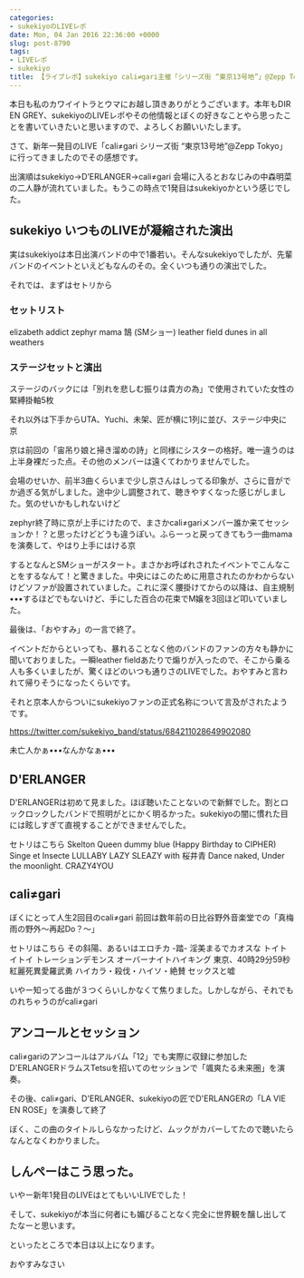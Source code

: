 ```yaml
---
categories:
- sukekiyoのLIVEレポ
date: Mon, 04 Jan 2016 22:36:00 +0000
slug: post-8790
tags:
- LIVEレポ
- sukekiyo
title: 【ライブレポ】sukekiyo cali≠gari主催「シリーズ街 “東京13号地”」@Zepp Tokyo
---
```


本日も私のカワイイトラとウマにお越し頂きありがとうございます。本年もDIR EN GREY、sukekiyoのLIVEレポやその他情報とぼくの好きなことやら思ったことを書いていきたいと思いますので、よろしくお願いいたします。

さて、新年一発目のLIVE「cali≠gari シリーズ街 “東京13号地”@Zepp Tokyo」に行ってきましたのでその感想です。

<more>

出演順はsukekiyo→D’ERLANGER→cali≠gari
会場に入るとおなじみの中森明菜の二人静が流れていました。もうこの時点で1発目はsukekiyoかという感じでした。

<h2>sukekiyo いつものLIVEが凝縮された演出</h2>

実はsukekiyoは本日出演バンドの中で1番若い。そんなsukekiyoでしたが、先輩バンドのイベントといえどもなんのその。全くいつも通りの演出でした。

それでは、まずはセトリから

<h3>セットリスト</h3>

elizabeth addict
zephyr
mama
鵠
(SMショー)
leather field
dunes
in all weathers

<h3>ステージセットと演出</h3>

ステージのバックには「別れを悲しむ振りは貴方の為」で使用されていた女性の緊縛掛軸5枚

それ以外は下手からUTA、Yuchi、未架、匠が横に1列に並び、ステージ中央に京

京は前回の「宙吊り娘と掃き溜めの詩」と同様にシスターの格好。唯一違うのは上半身裸だった点。その他のメンバーは遠くてわかりませんでした。

会場のせいか、前半3曲くらいまで少し京さんはしってる印象が、さらに音がでか過ぎる気がしました。途中少し調整されて、聴きやすくなった感じがしました。気のせいかもしれないけど

zephyr終了時に京が上手にけたので、まさかcali≠gariメンバー誰か来てセッションか！？と思ったけどどうも違うぽい。ふらーっと戻ってきてもう一曲mamaを演奏して、やはり上手にはける京

するとなんとSMショーがスタート。まさかお呼ばれされたイベントでこんなことをするなんて！と驚きました。中央にはこのために用意されたのかわからないけどソファが設置されていました。これに深く腰掛けてからの以降は、自主規制•••するほどでもないけど、手にした百合の花束でM嬢を3回ほど叩いていました。

最後は、「おやすみ」の一言で終了。

イベントだからといっても、暴れることなく他のバンドのファンの方々も静かに聞いておりました。一瞬leather fieldあたりで煽りが入ったので、そこから乗る人も多くいましたが、驚くほどのいつも通りさのLIVEでした。おやすみと言われて帰りそうになったくらいです。

それと京本人からついにsukekiyoファンの正式名称について言及がされたようです。


https://twitter.com/sukekiyo_band/status/684211028649902080

未亡人かぁ•••なんかなぁ•••

<h2>D'ERLANGER</h2>

D'ERLANGERは初めて見ました。ほぼ聴いたことないので新鮮でした。割とロックロックしたバンドで照明がとにかく明るかった。sukekiyoの闇に慣れた目には眩しすぎて直視することができませんでした。

セトリはこちら
Skelton Queen
dummy blue
(Happy Birthday to CIPHER)
Singe et Insecte
LULLABY
LAZY SLEAZY with 桜井青
Dance naked, Under the moonlight.
CRAZY4YOU

<h2>cali≠gari</h2>

ぼくにとって人生2回目のcali≠gari
前回は数年前の日比谷野外音楽堂での「真梅雨の野外～再起Do？～」

セトリはこちら
その斜陽、あるいはエロチカ
-踏-
淫美まるでカオスな
トイトイトイ
トレーションデモンス
オーバーナイトハイキング
東京、40時29分59秒
紅麗死異愛羅武勇
ハイカラ・殺伐・ハイソ・絶賛
セックスと嘘

いやー知ってる曲が３つくらいしかなくて焦りました。しかしながら、それでものれちゃうのがcali≠gari



<h2>アンコールとセッション</h2>

cali≠gariのアンコールはアルバム「12」でも実際に収録に参加したD'ERLANGERドラムスTetsuを招いてのセッションで「颯爽たる未来圏」を演奏。

その後、cali≠gari、D'ERLANGER、sukekiyoの匠でD'ERLANGERの「LA VIE EN ROSE」を演奏して終了

ぼく、この曲のタイトルしらなかったけど、ムックがカバーしてたので聴いたらなんとなくわかりました。

<h2>しんぺーはこう思った。</h2>

いやー新年1発目のLIVEはとてもいいLIVEでした！

そして、sukekiyoが本当に何者にも媚びることなく完全に世界観を醸し出してたなーと思います。

といったところで本日は以上になります。

おやすみなさい